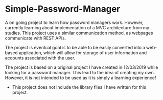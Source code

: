 # Simple-Password-Manager

A on going project to learn how password managers work. However, currently learning about implementation of a
MVC architecture from my studies. This project uses a similar communication method, as webpages communicate with REST APIs.

The project is eventual goal is to be able to be easily converted into a web-based application, which will allow for storage
of user information and accounts associated with the user.

The project is based on a original project I have created in 12/03/2019 while looking for a password manager. This lead to the idea
of creating my own. However, it is not intended to be used as it is simply a learning experience!

- This project does not include the library files I have written for this project.
